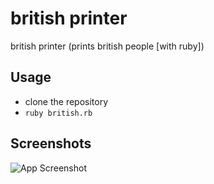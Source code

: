 
# british printer

british printer (prints british people [with ruby])


## Usage

- clone the repository 
- `ruby british.rb`


## Screenshots

![App Screenshot](https://cdn.discordapp.com/attachments/765369525683355659/944357051075821618/Screenshot_from_2022-02-18_14-16-29.png)

